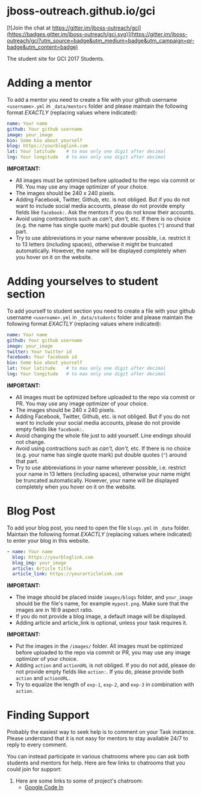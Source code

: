 # jboss-outreach.github.io/gci

[![Join the chat at https://gitter.im/jboss-outreach/gci](https://badges.gitter.im/jboss-outreach/gci.svg)](https://gitter.im/jboss-outreach/gci?utm_source=badge&utm_medium=badge&utm_campaign=pr-badge&utm_content=badge)

The student site for GCI 2017 Students.

# Adding a mentor

To add a mentor you need to create a file with your github username `<username>.yml` in `_data/mentors` folder and please maintain the following format *EXACTLY* (replacing values where indicated):

```yaml
name: Your name
github: Your github username
image: your_image
bio: Some bio about yourself
blog: https://yourbloglink.com
lat: Your latitude    # to max only one digit after decimal
lng: Your longitude   # to max only one digit after decimal
```

**IMPORTANT:**

- All images must be optimized before uploaded to the repo via commit or PR. You may use any image optimizer of your choice.
- The images should be 240 x 240 pixels.
- Adding Facebook, Twitter, Github, etc. is not obliged. But if you do not want to include social media accounts, please do not provide empty fields like `facebook:`. Ask the mentors if you do not know their accounts.
- Avoid using contractions such as *can't, don't,* etc. If there is no choice (e.g. the name has single quote mark) put double quotes (`"`) around that part.
- Try to use abbreviations in your name wherever possible, i.e. restrict it to 13 letters (including spaces), otherwise it might be truncated automatically. However, the name will be displayed completely when you hover on it on the website.

# Adding yourselves to student section

To add yourself to student section you need to create a file with your github username `<username>.yml` in `_data/students` folder and please maintain the following format *EXACTLY* (replacing values where indicated):

```yaml
name: Your name
github: Your github username
image: your_image
twitter: Your twitter id
facebook: Your facebook id
bio: Some bio about yourself
lat: Your latitude    # to max only one digit after decimal
lng: Your longitude   # to max only one digit after decimal
```

**IMPORTANT:**

- All images must be optimized before uploaded to the repo via commit or PR. You may use any image optimizer of your choice.
- The images should be 240 x 240 pixels.
- Adding Facebook, Twitter, Github, etc. is not obliged. But if you do not want to include your social media accounts, please do not provide empty fields like `facebook:`.
- Avoid changing the whole file just to add yourself. Line endings should not change.
- Avoid using contractions such as *can't, don't,* etc. If there is no choice (e.g. your name has single quote mark) put double quotes (`"`) around that part.
- Try to use abbreviations in your name wherever possible, i.e. restrict your name in 13 letters (including spaces), otherwise your name might be truncated automatically. However, your name will be displayed completely when you hover on it on the website.

# Blog Post

To add your blog post, you need to open the file `blogs.yml` in `_data` folder. Maintain the following format *EXACTLY* (replacing values where indicated) to enter your blog in this website.

```yaml
- name: Your name
  blog: https://yourbloglink.com
  blog_img: your_image
  article: Article title
  article_link: https://yourarticlelink.com
```

**IMPORTANT:**

- The image should be placed inside `images/blogs` folder, and `your_image` should be the file's name, for example `mypost.png`. Make sure that the images are in 16:9 aspect ratio.
- If you do not provide a blog image, a default image will be displayed.
- Adding article and article_link is optional, unless your task requires it.



**IMPORTANT:**

- Put the images in the `/images/` folder. All images must be optimized before uploaded to the repo via commit or PR, you may use any image optimizer of your choice.
- Adding `action` and `actionURL` is not obliged. If you do not add, please do not provide empty fields like `action:`. If you do, please provide both `action` and `actionURL`.
- Try to equalize the length of `exp-1`, `exp-2`, and `exp-3` in combination with `action`.

# Finding Support

Probably the easiest way to seek help is to comment on your Task instance. Please understand that it is not easy for mentors to stay available 24/7 to reply to every comment.

You can instead participate in various chatrooms where you can ask both students and mentors for help. Here are few links to chatrooms that you could join for support:


1. Here are some links to some of project's chatroom:
   - [Google Code In](https://gitter.im/jboss-outreach/gci)

